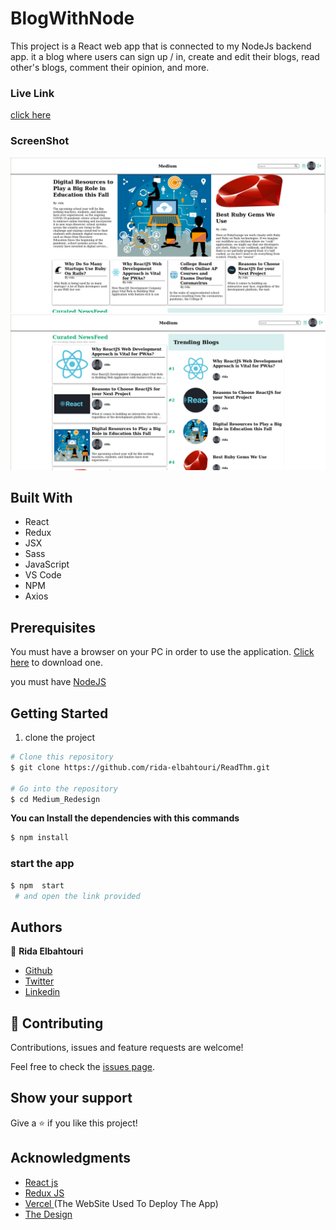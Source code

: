 # BlogWithNode

This project is a React web app that is connected to my NodeJs backend app.
it a blog where users can sign up / in, create and edit their blogs, read other's blogs, comment their opinion, and more.

### Live Link

[click here](https://blogwithnode.vercel.app/)


### ScreenShot

![screenshot](./src/assets/images/Screenshot1.png)
![screenshot](./src/assets/images/Screenshot2.png)

## Built With

- React
- Redux
- JSX
- Sass
- JavaScript
- VS Code
- NPM
- Axios

## Prerequisites

You must have a browser on your PC in order to use the application. [Click here](https://www.mozilla.org/en-US/firefox/new/) to download one.

you must have [NodeJS](https://nodejs.org/en/)

## Getting Started

1. clone the project

```bash
# Clone this repository
$ git clone https://github.com/rida-elbahtouri/ReadThm.git

# Go into the repository
$ cd Medium_Redesign


```

**You can Install the dependencies with this commands**

```bash
$ npm install

```

### start the app

```bash
$ npm  start
 # and open the link provided
```


## Authors

👤 **Rida Elbahtouri**

- [Github](https://github.com/rida-elbahtouri)
- [Twitter](https://twitter.com/RElbahtouri)
- [Linkedin](https://www.linkedin.com/in/rida-elbahtouri/)

## 🤝 Contributing

Contributions, issues and feature requests are welcome!

Feel free to check the <a href="https://github.com/rida-elbahtouri/ReadThm/issues" target="_blank">issues page</a>.

## Show your support

Give a ⭐️ if you like this project!

## Acknowledgments

- <a href="https://reactjs.org/" target="_blank">React js</a>
- <a href="https://redux.js.org" target="_blank">Redux JS</a>
- <a href="https://vercel.com" target="_blanck">Vercel </a> (The WebSite Used To Deploy The App)
- <a href="https://www.behance.net/gallery/65519803/Medium-A-Comprehensive-Redesign" target="_blank">The Design</a>
